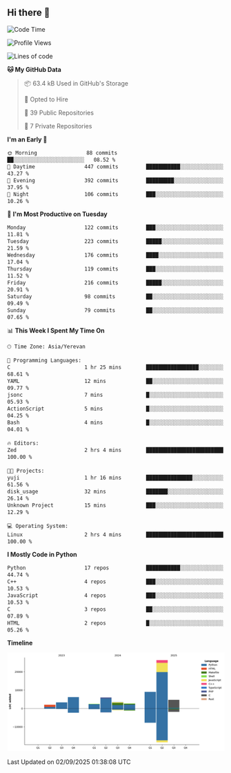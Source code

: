 ## Hi there 👋

<!--START_SECTION:waka-->
![Code Time](http://img.shields.io/badge/Code%20Time-1%2C389%20hrs%2033%20mins-blue)

![Profile Views](http://img.shields.io/badge/Profile%20Views-0-blue)

![Lines of code](https://img.shields.io/badge/From%20Hello%20World%20I%27ve%20Written-66.0%20thousand%20lines%20of%20code-blue)

**🐱 My GitHub Data** 

> 📦 63.4 kB Used in GitHub's Storage 
 > 
> 💼 Opted to Hire
 > 
> 📜 39 Public Repositories 
 > 
> 🔑 7 Private Repositories 
 > 
**I'm an Early 🐤** 

```text
🌞 Morning                88 commits          ██░░░░░░░░░░░░░░░░░░░░░░░   08.52 % 
🌆 Daytime                447 commits         ███████████░░░░░░░░░░░░░░   43.27 % 
🌃 Evening                392 commits         █████████░░░░░░░░░░░░░░░░   37.95 % 
🌙 Night                  106 commits         ███░░░░░░░░░░░░░░░░░░░░░░   10.26 % 
```
📅 **I'm Most Productive on Tuesday** 

```text
Monday                   122 commits         ███░░░░░░░░░░░░░░░░░░░░░░   11.81 % 
Tuesday                  223 commits         █████░░░░░░░░░░░░░░░░░░░░   21.59 % 
Wednesday                176 commits         ████░░░░░░░░░░░░░░░░░░░░░   17.04 % 
Thursday                 119 commits         ███░░░░░░░░░░░░░░░░░░░░░░   11.52 % 
Friday                   216 commits         █████░░░░░░░░░░░░░░░░░░░░   20.91 % 
Saturday                 98 commits          ██░░░░░░░░░░░░░░░░░░░░░░░   09.49 % 
Sunday                   79 commits          ██░░░░░░░░░░░░░░░░░░░░░░░   07.65 % 
```


📊 **This Week I Spent My Time On** 

```text
🕑︎ Time Zone: Asia/Yerevan

💬 Programming Languages: 
C                        1 hr 25 mins        █████████████████░░░░░░░░   68.61 % 
YAML                     12 mins             ██░░░░░░░░░░░░░░░░░░░░░░░   09.77 % 
jsonc                    7 mins              █░░░░░░░░░░░░░░░░░░░░░░░░   05.93 % 
ActionScript             5 mins              █░░░░░░░░░░░░░░░░░░░░░░░░   04.25 % 
Bash                     4 mins              █░░░░░░░░░░░░░░░░░░░░░░░░   04.01 % 

🔥 Editors: 
Zed                      2 hrs 4 mins        █████████████████████████   100.00 % 

🐱‍💻 Projects: 
yuji                     1 hr 16 mins        ███████████████░░░░░░░░░░   61.56 % 
disk_usage               32 mins             ███████░░░░░░░░░░░░░░░░░░   26.14 % 
Unknown Project          15 mins             ███░░░░░░░░░░░░░░░░░░░░░░   12.29 % 

💻 Operating System: 
Linux                    2 hrs 4 mins        █████████████████████████   100.00 % 
```

**I Mostly Code in Python** 

```text
Python                   17 repos            ███████████░░░░░░░░░░░░░░   44.74 % 
C++                      4 repos             ███░░░░░░░░░░░░░░░░░░░░░░   10.53 % 
JavaScript               4 repos             ███░░░░░░░░░░░░░░░░░░░░░░   10.53 % 
C                        3 repos             ██░░░░░░░░░░░░░░░░░░░░░░░   07.89 % 
HTML                     2 repos             █░░░░░░░░░░░░░░░░░░░░░░░░   05.26 % 
```



**Timeline**

![Lines of Code chart](https://raw.githubusercontent.com/0xM4LL0C/0xM4LL0C/main/assets/bar_graph.png)


 Last Updated on 02/09/2025 01:38:08 UTC
<!--END_SECTION:waka-->

